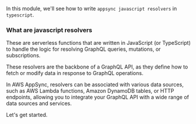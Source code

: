In this module, we'll see how to write `appsync javascript resolvers` in `typescript`.

### What are javascript resolvers

These are serverless functions that are written in JavaScript (or TypeScript) to handle the logic for resolving GraphQL queries, mutations, or subscriptions. 

These resolvers are the backbone of a GraphQL API, as they define how to fetch or modify data in response to GraphQL operations. 

In AWS AppSync, resolvers can be associated with various data sources, such as AWS Lambda functions, Amazon DynamoDB tables, or HTTP endpoints, allowing you to integrate your GraphQL API with a wide range of data sources and services.

Let's get started.